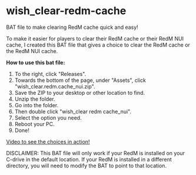 # wish_clear-redm-cache
BAT file to make clearing RedM cache quick and easy!

To make it easier for players to clear their RedM cache or their RedM NUI cache, I created this BAT file that gives a choice to clear the RedM cache or the RedM NUI cache.

**How to use this bat file:**
1) To the right, click "Releases".
2) Towards the bottom of the page, under "Assets", click "wish_clear.redm.cache_nui.zip".
3) Save the ZIP to your desktop or other location to find.
4) Unzip the folder.
5) Go into the folder.
6) Then double click "wish_clear redm cache_nui".
7) Select the option you need.
8) Reboot your PC.
9) Done!

[Video to see the choices in action!](https://imgur.com/a/qL7LVOQ)


DISCLAIMER: 
This BAT file will only work if your RedM is installed on your C-drive in the default location. 
If your RedM is installed in a different directory, you will need to modify the BAT to point to that location. 
